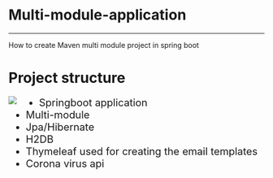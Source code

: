  <style>
    img {
  float: left;
  clear: left;

}
.add_padding{
  padding: right 11; px;
}
.list{
  font-size: 20px;
}
  </style>
  
<body>
<h1>Multi-module-application</h1>
<hr>
<div class="add_padding">
  How to create Maven multi module project in spring boot
  <h1>Project structure</h1>
  <img src="https://i.ibb.co/jVFfN1p/emailPic.png" style="padding-right: 44px;" >

</div>
<div class="add_padding">
  <p></p>
  <p>
<ul class="list">
  <li>Springboot application</li>
  <li>Multi-module</li>
  <li>Jpa/Hibernate</li>
  <li>H2DB</li>
  <li>Thymeleaf used for creating the email templates</li>
  <li>Corona virus api</li>
</ul>
  </p>

</div>
</body>